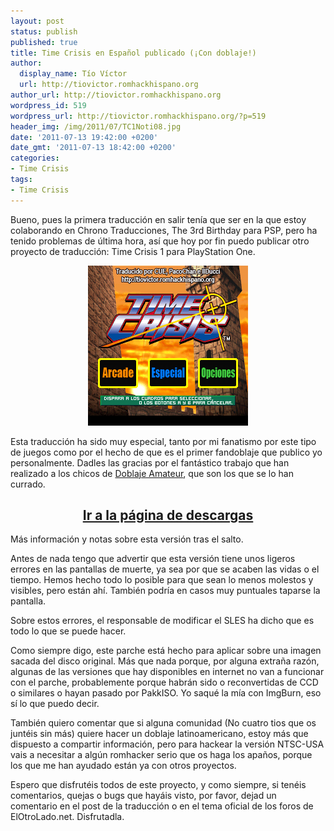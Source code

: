 ```yaml
---
layout: post
status: publish
published: true
title: Time Crisis en Español publicado (¡Con doblaje!)
author:
  display_name: Tío Víctor
  url: http://tiovictor.romhackhispano.org
author_url: http://tiovictor.romhackhispano.org
wordpress_id: 519
wordpress_url: http://tiovictor.romhackhispano.org/?p=519
header_img: /img/2011/07/TC1Noti08.jpg
date: '2011-07-13 19:42:00 +0200'
date_gmt: '2011-07-13 18:42:00 +0200'
categories:
- Time Crisis
tags:
- Time Crisis
---
```

Bueno, pues la primera traducción en salir tenía que ser en la que estoy colaborando en Chrono Traducciones, The 3rd Birthday para PSP, pero ha tenido problemas de última hora, así que hoy por fin puedo publicar otro proyecto de traducción: Time Crisis 1 para PlayStation One.

<p style="text-align: center;"><img src="/img/2011/05/SCES_006.57_13072011_194950_0250.png" width="256" height="256" /></a></p>

Esta traducción ha sido muy especial, tanto por mi fanatismo por este tipo de juegos como por el hecho de que es el primer fandoblaje que publico yo personalmente. Dadles las gracias por el fantástico trabajo que han realizado a los chicos de <a href="http://www.doblajeamateur.tk" target="_blank">Doblaje Amateur</a>, que son los que se lo han currado.

<h2 style="text-align: center;"><strong><a href="http://tiovictor.romhackhispano.org/time-crisis-1/">Ir a la página de descargas</a></strong></h2>

Más información y notas sobre esta versión tras el salto.

<!--more-->

Antes de nada tengo que advertir que esta versión tiene unos ligeros errores en las pantallas de muerte, ya sea por que se acaben las vidas o el tiempo. Hemos hecho todo lo posible para que sean lo menos molestos y visibles, pero están ahí. También podría en casos muy puntuales taparse la pantalla.

Sobre estos errores, el responsable de modificar el SLES ha dicho que es todo lo que se puede hacer.

Como siempre digo, este parche está hecho para aplicar sobre una imagen sacada del disco original. Más que nada porque, por alguna extraña razón, algunas de las versiones que hay disponibles en internet no van a funcionar con el parche, probablemente porque habrán sido o reconvertidas de CCD o similares o hayan pasado por PakkISO. Yo saqué la mía con ImgBurn, eso sí lo que puedo decir.

También quiero comentar que si alguna comunidad (No cuatro tios que os juntéis sin más) quiere hacer un doblaje latinoamericano, estoy más que dispuesto a compartir información, pero para hackear la versión NTSC-USA vais a necesitar a algún romhacker serio que os haga los apaños, porque los que me han ayudado están ya con otros proyectos.

Espero que disfrutéis todos de este proyecto, y como siempre, si tenéis comentarios, quejas o bugs que hayáis visto, por favor, dejad un comentario en el post de la traducción o en el tema oficial de los foros de ElOtroLado.net. Disfrutadla.
